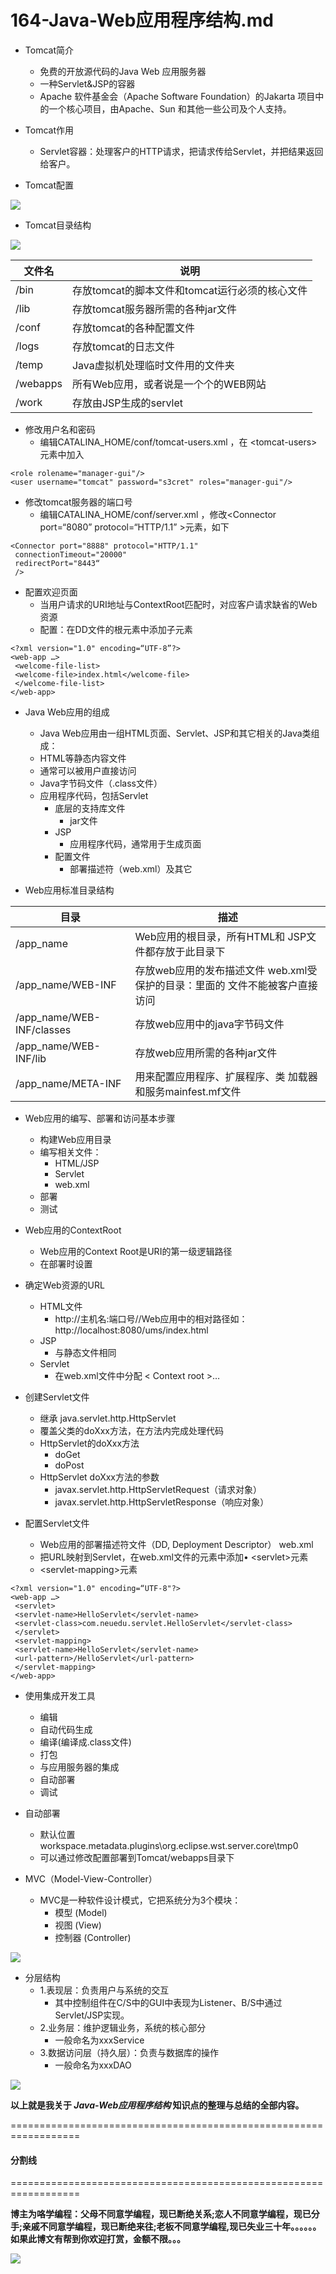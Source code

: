 # 164-Java-Web应用程序结构.md

+ Tomcat简介
    + 免费的开放源代码的Java Web 应用服务器
    + 一种Servlet&JSP的容器
    + Apache 软件基金会（Apache Software Foundation）的Jakarta 项目中的一个核心项目，由Apache、Sun 和其他一些公司及个人支持。
+ Tomcat作用
    + Servlet容器：处理客户的HTTP请求，把请求传给Servlet，并把结果返回给客户。

+ Tomcat配置

![](164-Images/1.png)

+ Tomcat目录结构

![](164-Images/2.png)

|文件名| 说明|
| --- | --- |
|/bin |存放tomcat的脚本文件和tomcat运行必须的核心文件|
|/lib |存放tomcat服务器所需的各种jar文件|
|/conf| 存放tomcat的各种配置文件|
|/logs| 存放tomcat的日志文件|
|/temp| Java虚拟机处理临时文件用的文件夹|
|/webapps| 所有Web应用，或者说是一个个的WEB网站|
|/work |存放由JSP生成的servlet|

+ 修改用户名和密码
    + 编辑CATALINA_HOME/conf/tomcat-users.xml ，在 &lt;tomcat-users&gt; 元素中加入

```
<role rolename="manager-gui"/>
<user username="tomcat" password="s3cret" roles="manager-gui"/>
```
+ 修改tomcat服务器的端口号
    + 编辑CATALINA_HOME/conf/server.xml ，修改&lt;Connector port=“8080” protocol=“HTTP/1.1” &gt;元素，如下

```
<Connector port="8888" protocol="HTTP/1.1" 
 connectionTimeout="20000" 
 redirectPort="8443“
 />
```

+ 配置欢迎页面
    + 当用户请求的URI地址与ContextRoot匹配时，对应客户请求缺省的Web资源
    + 配置：在DD文件的根元素<web-app/>中添加子元素

```
<?xml version="1.0" encoding=“UTF-8”?>
<web-app …>
 <welcome-file-list>
 <welcome-file>index.html</welcome-file>
 </welcome-file-list> 
</web-app>
```

+ Java Web应用的组成
    + Java Web应用由一组HTML页面、Servlet、JSP和其它相关的Java类组成：
    + HTML等静态内容文件
    + 通常可以被用户直接访问
    + Java字节码文件（.class文件）
    + 应用程序代码，包括Servlet
        + 底层的支持库文件
            + jar文件
        + JSP
            + 应用程序代码，通常用于生成页面
        + 配置文件
            + 部署描述符（web.xml）及其它


+ Web应用标准目录结构

| 目录  | 描述 |
| ---- | ---- |
|/app_name |Web应用的根目录，所有HTML和 JSP文件都存放于此目录下|
|/app_name/WEB-INF| 存放web应用的发布描述文件 web.xml受保护的目录：里面的 文件不能被客户直接访问 |
| /app_name/WEB-INF/classes | 存放web应用中的java字节码文件 |
| /app_name/WEB-INF/lib | 存放web应用所需的各种jar文件 |
| /app_name/META-INF | 用来配置应用程序、扩展程序、类 加载器和服务mainfest.mf文件 |

+ Web应用的编写、部署和访问基本步骤
    + 构建Web应用目录
    + 编写相关文件：
        + HTML/JSP
        + Servlet
        + web.xml
    + 部署
    + 测试

+ Web应用的ContextRoot
    + Web应用的Context Root是URI的第一级逻辑路径
    + 在部署时设置
+ 确定Web资源的URL
    + HTML文件
        + http://主机名:端口号/<Context root>/Web应用中的相对路径如：http://localhost:8080/ums/index.html
    + JSP
        + 与静态文件相同
    + Servlet
        + 在web.xml文件中分配
    &lt; Context root &gt;…

+ 创建Servlet文件
    + 继承 java.servlet.http.HttpServlet
    + 覆盖父类的doXxx方法，在方法内完成处理代码
    + HttpServlet的doXxx方法
        + doGet
        + doPost
    + HttpServlet doXxx方法的参数
        + javax.servlet.http.HttpServletRequest（请求对象）
        + javax.servlet.http.HttpServletResponse（响应对象）

+ 配置Servlet文件
    + Web应用的部署描述符文件（DD, Deployment Descriptor） web.xml
    + 把URL映射到Servlet，在web.xml文件的<web-app/>元素中添加• &lt;servlet&gt;元素
    + &lt;servlet-mapping&gt;元素

```
<?xml version="1.0" encoding=“UTF-8"?>
<web-app …>
 <servlet>
 <servlet-name>HelloServlet</servlet-name>
 <servlet-class>com.neuedu.servlet.HelloServlet</servlet-class>
 </servlet>
 <servlet-mapping>
 <servlet-name>HelloServlet</servlet-name>
 <url-pattern>/HelloServlet</url-pattern>
 </servlet-mapping>
</web-app>
```

+ 使用集成开发工具
    + 编辑
    + 自动代码生成
    + 编译(编译成.class文件)
    + 打包
    + 与应用服务器的集成
    + 自动部署
    + 调试

+ 自动部署
    + 默认位置workspace\.metadata\.plugins\org.eclipse.wst.server.core\tmp0
    + 可以通过修改配置部署到Tomcat/webapps目录下

+ MVC（Model-View-Controller）
    + MVC是一种软件设计模式，它把系统分为3个模块：
        + 模型 (Model)
        + 视图 (View)
        + 控制器 (Controller)

![](164-Images/3.png)

+ 分层结构
    + 1.表现层：负责用户与系统的交互
        + 其中控制组件在C/S中的GUI中表现为Listener、B/S中通过Servlet/JSP实现。
    + 2.业务层：维护逻辑业务，系统的核心部分
        + 一般命名为xxxService
    + 3.数据访问层（持久层）：负责与数据库的操作
        + 一般命名为xxxDAO

![](164-Images/4.png)



**以上就是我关于 *Java-Web应用程序结构*  知识点的整理与总结的全部内容。**

==================================================================
#### 分割线
==================================================================

**博主为咯学编程：父母不同意学编程，现已断绝关系;恋人不同意学编程，现已分手;亲戚不同意学编程，现已断绝来往;老板不同意学编程,现已失业三十年。。。。。。如果此博文有帮到你欢迎打赏，金额不限。。。**

![](https://upload-images.jianshu.io/upload_images/5227364-e76764b127f255ed.png?imageMogr2/auto-orient/strip%7CimageView2/2/w/1240)